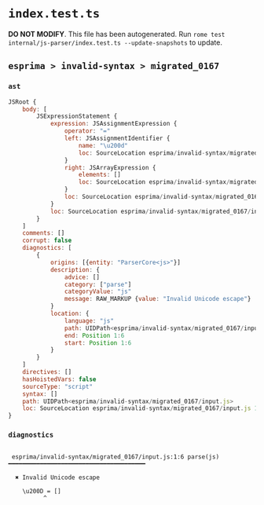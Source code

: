 # `index.test.ts`

**DO NOT MODIFY**. This file has been autogenerated. Run `rome test internal/js-parser/index.test.ts --update-snapshots` to update.

## `esprima > invalid-syntax > migrated_0167`

### `ast`

```javascript
JSRoot {
	body: [
		JSExpressionStatement {
			expression: JSAssignmentExpression {
				operator: "="
				left: JSAssignmentIdentifier {
					name: "\u200d"
					loc: SourceLocation esprima/invalid-syntax/migrated_0167/input.js 1:0-1:6 (\u200d)
				}
				right: JSArrayExpression {
					elements: []
					loc: SourceLocation esprima/invalid-syntax/migrated_0167/input.js 1:9-1:11
				}
				loc: SourceLocation esprima/invalid-syntax/migrated_0167/input.js 1:0-1:11
			}
			loc: SourceLocation esprima/invalid-syntax/migrated_0167/input.js 1:0-1:11
		}
	]
	comments: []
	corrupt: false
	diagnostics: [
		{
			origins: [{entity: "ParserCore<js>"}]
			description: {
				advice: []
				category: ["parse"]
				categoryValue: "js"
				message: RAW_MARKUP {value: "Invalid Unicode escape"}
			}
			location: {
				language: "js"
				path: UIDPath<esprima/invalid-syntax/migrated_0167/input.js>
				end: Position 1:6
				start: Position 1:6
			}
		}
	]
	directives: []
	hasHoistedVars: false
	sourceType: "script"
	syntax: []
	path: UIDPath<esprima/invalid-syntax/migrated_0167/input.js>
	loc: SourceLocation esprima/invalid-syntax/migrated_0167/input.js 1:0-2:0
}
```

### `diagnostics`

```

 esprima/invalid-syntax/migrated_0167/input.js:1:6 parse(js) ━━━━━━━━━━━━━━━━━━━━━━━━━━━━━━━━━━━━━━━

  ✖ Invalid Unicode escape

    \u200D = []
          ^


```
